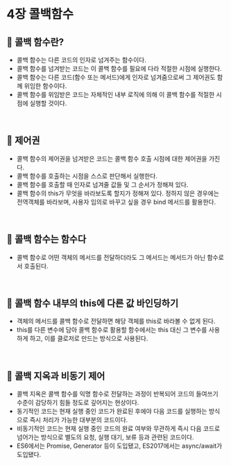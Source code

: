 # 4장 콜백함수

## 📌 콜백 함수란?
- 콜백 함수는 다른 코드의 인자로 넘겨주는 함수이다.
- 콜백 함수를 넘겨받는 코드는 이 콜백 함수를 필요에 다라 적절한 시점에 실행한다. 
- 콜백 함수는 다른 코드(함수 또는 메서드)에게 인자로 넘겨줌으로써 그 제어권도 함께 위임한 함수이다.
- 콜백 함수를 위임받은 코드는 자체적인 내부 로직에 의해 이 콜백 함수를 적절한 시점에 실행할 것이다. 
<br>

## 📌 제어권
- 콜백 함수의 제어권을 넘겨받은 코드는 콜백 함수 호출 시점에 대한 제어권을 가진다.
- 콜백 함수를 호출하는 시점을 스스로 판단해서 실행한다.
- 콜백 함수를 호출할 때 인자로 넘겨줄 값들 및 그 순서가 정해져 있다.
- 콜백 함수의 this가 무엇을 바라보도록 할지가 정해져 있다. 정하지 않은 경우에는 전역객체를 바라보며, 사용자 임의로 바꾸고 싶을 경우 bind 메서드를 활용한다.
<br>

## 📌 콜백 함수는 함수다
- 콜백 함수로 어떤 객체의 메서드를 전달하더라도 그 메서드는 메서드가 아닌 함수로서 호출된다.
<br>

## 📌 콜백 함수 내부의 this에 다른 값 바인딩하기
- 객체의 메서드를 콜백 함수로 전달하면 해당 객체를 this로 바라볼 수 없게 된다.
- this를 다른 변수에 담아 콜백 함수로 활용할 함수에서는 this 대신 그 변수를 사용하게 하고, 이를 클로저로 만드는 방식으로 사용된다.
<br>

## 📌 콜백 지옥과 비동기 제어
- 콜백 지옥은 콜백 함수를 익명 함수로 전달하는 과정이 반복되어 코드의 들여쓰기 수준이 감당하기 힘들 정도로 깊어지는 현상이다.
- 동기적인 코드는 현재 실행 중인 코드가 완료된 후에야 다음 코드를 실행하는 방식으로 즉시 처리가 가능한 대부분의 코드이다. 
- 비동기적인 코드는 현재 실행 중인 코드의 완료 여부와 무관하게 즉시 다음 코드로 넘어가는 방식으로 별도의 요청, 실행 대기, 보류 등과 관련된 코드이다.
- ES6에서는 Promise, Generator 등이 도입됐고, ES2017에서는 async/await가 도입됐다.
